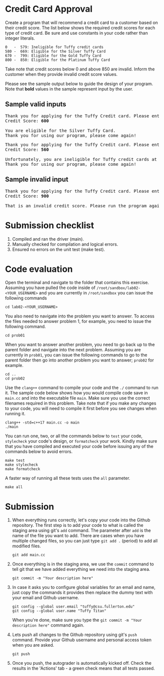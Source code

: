 # Credit Card Approval
Create a program that will recommend a credit card to a customer based on their credit score. The list below shows the required credit scores for each type of credit card. Be sure and use constants in your code rather than integer literals.

```
0   -  579: Ineligible for Tuffy credit cards
580 -  669: Eligible for the Silver Tuffy Card
670 -  799: Eligible for the Gold Tuffy Card
800 -  850: Eligible for the Platinum Tuffy Card
```

Take note that credit scores below 0 and above 850 are invalid. Inform the customer when they provide invalid credit score values.

Please see the sample output below to guide the design of your program. Note that <b>bold</b> values in the sample represent input by the user.

## Sample valid inputs
<pre>
Thank you for applying for the Tuffy Credit card. Please enter your credit score.
Credit Score: <b>600</b>

You are eligible for the Silver Tuffy Card.
Thank you for using our program, please come again!
</pre>

<pre>
Thank you for applying for the Tuffy Credit card. Please enter your credit score.
Credit Score: <b>560</b>

Unfortunately, you are ineligible for Tuffy credit cards at the moment. Please try again at a later date.
Thank you for using our program, please come again!
</pre>

## Sample invalid input
<pre>
Thank you for applying for the Tuffy Credit card. Please enter your credit score
Credit Score: <b>900</b>

That is an invalid credit score. Please run the program again and provide a valid credit score.
</pre>

# Submission checklist
1. Compiled and ran the driver (main).
1. Manually checked for compilation and logical errors.
1. Ensured no errors on the unit test (make test).

# Code evaluation
Open the terminal and navigate to the folder that contains this exercise. Assuming you have pulled the code inside of `/root/sandbox/lab02-<YOUR_USERNAME>` and you are currently in `/root/sandbox` you can issue the following commands

```
cd lab02-<YOUR_USERNAME>
```

You also need to navigate into the problem you want to answer. To access the files needed to answer problem 1, for example, you need to issue the following command.

```
cd prob01
```

When you want to answer another problem, you need to go back up to the parent folder and navigate into the next problem. Assuming you are currently in `prob01`, you can issue the following commands to go to the parent folder then go into another problem you want to answer; `prob02` for example.

```
cd ..
cd prob02
```

Use the `clang++` command to compile your code and the `./` command to run it. The sample code below shows how you would compile code save in `main.cc` and into the executable file `main`. Make sure you use the correct filenames required in this problem.  Take note that if you make any changes to your code, you will need to compile it first before you see changes when running it.

```
clang++ -std=c++17 main.cc -o main
./main
```

You can run one, two, or all the commands below to `test` your code, `stylecheck` your code's design, or `formatcheck` your work. Kindly make sure that you have compiled and executed your code before issuing any of the commands below to avoid errors.

```
make test
make stylecheck
make formatcheck
```

A faster way of running all these tests uses the `all` parameter.

```
make all
```

# Submission
1. When everything runs correctly,  let's copy your code into the Github repository. The first step is to add your code to what is called the staging area using git's `add` command. The parameter after `add` is the name of the file you want to add. There are cases when you have multiple changed files, so you can just type `git add .` (period) to add all modified files.

    ```
    git add main.cc
    ```
1. Once everything is in the staging area, we use the `commit` command to tell git that we have added everything we need into the staging area.

    ```
    git commit -m "Your description here"
    ```
1. In case it asks you  to configure global variables for an email and name, just copy the commands it provides then replace the dummy text with your email and Github username.

    ```
    git config --global user.email "tuffy@csu.fullerton.edu"
    git config --global user.name "Tuffy Titan"
    ```
    When you're done, make sure you type the `git commit -m "Your description here"` command again.    
1. Lets push all changes to the Github repository using git's `push` command. Provide your Github username and personal access token when you are asked.

    ```
    git push
    ```
1. Once you push, the autograder is automatically kicked off. Check the results in the 'Actions' tab - a green check means that all tests passed.
